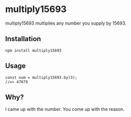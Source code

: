 # multiply15693

multiply15693 multiplies any number you supply by 15693.

## Installation
```
npm install multiply15693
```

## Usage
```
const num = multiply15693.by(3);
//=> 47079
```

## Why?
I came up with the number. You come up with the reason.

